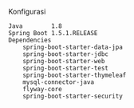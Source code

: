 Konfigurasi

	Java 		1.8
	Spring Boot	1.5.1.RELEASE
	Dependencies
		spring-boot-starter-data-jpa
		spring-boot-starter-jdbc
		spring-boot-starter-web
		spring-boot-starter-test
		spring-boot-starter-thymeleaf
		mysql-connector-java
		flyway-core
		spring-boot-starter-security

	